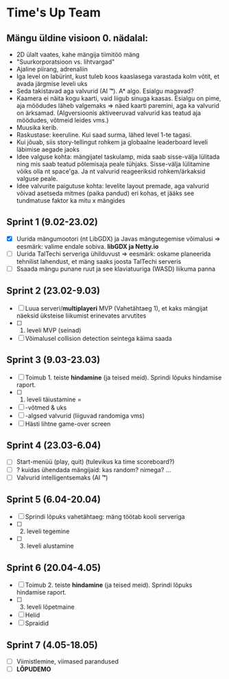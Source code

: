# Time's Up Team

## Mängu üldine visioon 0. nädalal:

* 2D ülalt vaates, kahe mängija tiimitöö mäng
* "Suurkorporatsioon vs. lihtvargad"
* Ajaline piirang, adrenaliin
* Iga level on labürint, kust tuleb koos kaaslasega varastada kolm võtit, et avada järgmise leveli uks
* Seda takistavad aga valvurid (AI **™**). A* algo. Esialgu magavad?
* Kaamera ei näita kogu kaarti, vaid liigub sinuga kaasas. Esialgu on pime, aja möödudes läheb valgemaks => näed kaarti paremini, aga ka valvurid on ärksamad. (Algversioonis aktiveeruvad valvurid kas teatud aja möödudes, võtmeid leides vms.)
* Muusika kerib.
* Raskustase: keeruline. Kui saad surma, lähed level 1-te tagasi.
* Kui jõuab, siis story-tellingut rohkem ja globaalne leaderboard leveli läbimise aegade jaoks
* Idee valguse kohta: mängijatel taskulamp, mida saab sisse-välja lülitada ning mis saab teatud põlemisaja peale tühjaks. Sisse-välja lülitamine võiks olla nt space'ga. Ja nt valvurid reageeriksid rohkem/ärkaksid valguse peale.
* Idee valvurite paigutuse kohta: levelite layout premade, aga valvurid võivad asetseda mitmes (paika pandud) eri kohas, et jääks see tundmatuse faktor ka mitu x mängides

## Sprint 1 (9.02-23.02)

* [x] Uurida mängumootori (nt LibGDX) ja Javas mängutegemise võimalusi => eesmärk: valime endale sobiva. **libGDX ja Netty.io**
* [ ] Uurida TalTechi serveriga ühilduvust => eesmärk: oskame planeerida tehnilist lahendust, et mäng saaks joosta TalTechi serveris
* [ ] Ssaada mängu punane ruut ja see klaviatuuriga (WASD) liikuma panna

## Sprint 2 (23.02-9.03)

* [ ] Luua serveri/**multiplayeri** MVP (Vahetähtaeg 1), et kaks mängijat näeksid üksteise liikumist erinevates arvutites
* [ ] 1. leveli MVP (seinad)
* [ ] Võimalusel collision detection seintega käima saada

## Sprint 3 (9.03-23.03)

* [ ] Toimub 1. teiste **hindamine** (ja teised meid). Sprindi lõpuks hindamise raport.
* [ ] 1. leveli täiustamine =
* [ ] -võtmed & uks
* [ ] -algsed valvurid (liiguvad randomiga vms)
* [ ] Hästi lihtne game-over screen

## Sprint 4 (23.03-6.04)

* [ ] Start-menüü (play, quit) (tulevikus ka time scoreboard?)
* [ ] ? kuidas ühendada mängijaid: kas random? nimega? ...
* [ ] Valvurid intelligentsemaks (AI **™**)

## Sprint 5 (6.04-20.04)

* [ ] Sprindi lõpuks vahetähtaeg: mäng töötab kooli serveriga
* [ ] 2. leveli tegemine
* [ ] 3. leveli alustamine

## Sprint 6 (20.04-4.05)

* [ ] Toimub 2. teiste **hindamine** (ja teised meid). Sprindi lõpuks hindamise raport.
* [ ] 3. leveli lõpetmaine
* [ ] Helid
* [ ] Spraidid

## Sprint 7 (4.05-18.05)

* [ ] Viimistlemine, viimased parandused
* [ ] **LÕPUDEMO**